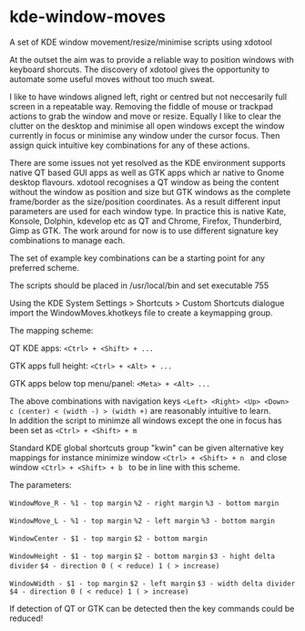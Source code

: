 # kde-window-moves
A set of KDE window movement/resize/minimise scripts using xdotool

At the outset the aim was to provide a reliable way to position windows with keyboard shorcuts. The discovery of xdotool gives the opportunity to automate some useful moves without too much sweat.

I like to have windows aligned left, right or centred but not neccesarily full screen in a repeatable way. Removing the fiddle of mouse or trackpad actions to grab the window and move or resize. Equally I like to clear the clutter on the desktop and minimise all open windows except the window currently in focus or minimise any window under the cursor focus. Then assign quick intuitive key combinations for any of these actions.

There are some issues not yet resolved as the KDE environment supports native QT based GUI apps as well as GTK apps which ar native to Gnome desktop flavours. xdotool recognises a QT window as being the content without the window as position and size but GTK windows as the complete frame/border as the size/position coordinates. As a result different input parameters are used for each window type. In practice this is native Kate, Konsole, Dolphin, kdevelop etc as QT and Chrome, Firefox, Thunderbird, Gimp as GTK. The work around for now is to use different signature key combinations to manage each.

The set of example key combinations can be a starting point for any preferred scheme.

The scripts should be placed in /usr/local/bin and set executable 755

Using the KDE System Settings > Shortcuts > Custom Shortcuts dialogue import the WindowMoves.khotkeys file to create a keymapping group.

The mapping scheme:

QT KDE apps: `<Ctrl> + <Shift> + ...`

GTK apps full height: `<Ctrl> + <Alt> + ...`

GTK apps below top menu/panel: `<Meta> + <Alt> ...`
  
The above combinations with navigation keys `<Left> <Right> <Up> <Down> c (center) < (width -) > (width +)` are reasonably intuitive to learn.   
In addition the script to minimze all windows except the one in focus has been set as `<Ctrl> + <Shift> + m `

Standard KDE global shortcuts group "kwin" can be given alternative key mappings  for instance minimize window `<Ctrl> + <Shift> + n ` and close window `<Ctrl> + <Shift> + b ` to be in line with this scheme.

The parameters:

`WindowMove_R - %1 - top margin` `%2 - right margin` `%3 - bottom margin`

`WindowMove_L - %1 - top margin` `%2 - left margin` `%3 - bottom margin`

`WindowCenter - $1 - top margin` `$2 - bottom margin`

`WindowHeight - $1 - top margin` `$2 - bottom margin` `$3 - hight delta divider` `$4 - direction 0 ( < reduce) 1 ( > increase)`

`WindowWidth - $1 - top margin` `$2 - left margin` `$3 - width delta divider` `$4 - direction 0 ( < reduce) 1 ( > increase)`


If detection of QT or GTK can be detected then the key commands could be reduced! 

